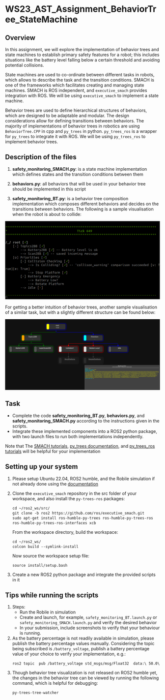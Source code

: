 # WS23_AST_Assignment_BehaviorTree_StateMachine

## Overview

In this assignment, we will explore the implementation of behavior trees and state machines to establish primary safety features for a robot; this includes situations like the battery level falling below a certain threshold and avoiding potential collisions.

State machines are used to co-ordinate between different tasks in robots, which allows to describe the task and the transition conditions. SMACH is one of the frameworks which facilitates creating and managing state machines. SMACH is ROS independent, and `executive_smach` provides integration with ROS. We will be using `executive_smach` to implement a state machine.

Behavior trees are used to define hierarchical structures of behaviors, which are designed to be adaptable and modular. The design considerations allow for defining transitions between behaviors. The majority of implementations of behavior trees in robotics are using `BehaviorTree.CPP` in cpp and `py_trees` in python. `py_trees_ros` is a wrapper for `py_trees` to integrate it with ROS. We will be using `py_trees_ros` to implement behavior trees. 

## Description of the files

1. **safety_monitoring_SMACH.py**: is a state machine implementation which defines states and the transition conditions between them

2. **behaviors.py**: all behaviors that will be used in your behavior tree should be implemented in this script

3. **safety_monitoring_BT.py**: is a behavior tree composition implementation which composes different behaviors and decides on the transitions between behaviors. 
The following is a sample visualisation when the robot is about to collide:

![collision avoidance BT](images/BT_watcher.png)

For getting a better intuition of behavior trees, another sample visualisation of a similar task, but with a slightly different structure can be found below:

![collison and battery low](images/collision_battery.png)

## Task

* Complete the code **safety_monitoring_BT.py**, **behaviors.py**, and **safety_monitoring_SMACH.py** according to the instructions given in the scripts.
* Integrate these implemented components into a ROS2 python package, with two launch files to run both implementations independently.

Note that The [SMACH tutorials](https://wiki.ros.org/smach/Tutorials), [py_trees documentation](https://py-trees.readthedocs.io/en/devel/), and [py_trees_ros tutorials](https://py-trees-ros-tutorials.readthedocs.io/en/release-2.1.x/tutorials.html) will be helpful for your implementation

## Setting up your system

1. Please setup Ubuntu 22.04, ROS2 humble, and the Robile simulation if not already done using the [documentation](https://robile-amr.readthedocs.io/en/humble/)

2. Clone the `executive_smach` repository in the src folder of your workspace, and also install the `py-trees-ros` packages:
    ```
    cd ~/ros2_ws/src/  
    git clone -b ros2 https://github.com/ros/executive_smach.git  
    sudo apt-get install ros-humble-py-trees ros-humble-py-trees-ros ros-humble-py-trees-ros-interfaces xcb
    ```

    From the workspace directory, build the workspace:
    ```
    cd ~/ros2_ws/
    colcon build --symlink-install
    ```

    Now source the workspace setup file:
    ```
    source install/setup.bash
    ```
3. Create a new ROS2 python package and integrate the provided scripts in it


## Tips while running the scripts

1. Steps:
    - Run the Robile in simulation
    - Create and launch, for example, `safety_monitoring_BT.launch.py` or `safety_monitoring_SMACH.launch.py` and verify the desired behavior
    - In your submission, include screenshots to verify that your behaviour is running.
2. As the battery percentage is not readily available in simulation, please publish the battery percentage values manually. Considering the topic being subscribed is `/battery_voltage`, publish a battery percentage value of your choice to verify your implementation, e.g.:
    ```  
    ros2 topic  pub /battery_voltage std_msgs/msg/Float32  data:\ 50.0\ 
    ```
3. Though behavior tree visualization is not released on ROS2 humble yet, the changes in the behavior tree can be viewed by running the following command, which is helpful for debugging:
    ```
    py-trees-tree-watcher
    ```
